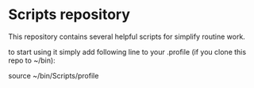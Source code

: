 Scripts repository
==================

This repository contains several helpful scripts for simplify routine work.

to start using it simply add following line to your .profile (if you clone this repo to ~/bin):

source ~/bin/Scripts/profile
